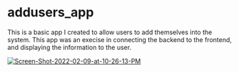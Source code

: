 # addusers_app
 This is a basic app I created to allow users to add themselves into the system. This app was an execise in connecting the backend to the frontend, and displaying the information to the user.


<a href="https://ibb.co/1rHmCVZ"><img src="https://i.ibb.co/x1V7nvh/Screen-Shot-2022-02-09-at-10-26-13-PM.png" alt="Screen-Shot-2022-02-09-at-10-26-13-PM" border="0"></a>
